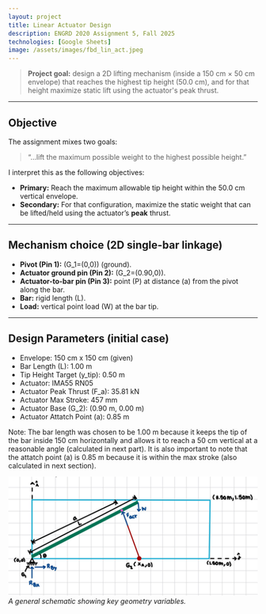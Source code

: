 ```yaml
---
layout: project
title: Linear Actuator Design
description: ENGRD 2020 Assignment 5, Fall 2025
technologies: [Google Sheets]
image: /assets/images/fbd_lin_act.jpeg
---
```


> **Project goal:** design a 2D lifting mechanism (inside a 150 cm × 50 cm envelope) that reaches the highest tip height (50.0 cm), and for that height maximize static lift using the actuator's peak thrust.

---

## Objective
The assignment mixes two goals:

> “…lift the maximum possible weight to the highest possible height.”

I interpret this as the following objectives:

- **Primary:** Reach the maximum allowable tip height within the 50.0 cm vertical envelope.  
- **Secondary:** For that configuration, maximize the static weight that can be lifted/held using the actuator’s **peak** thrust.

---

## Mechanism choice (2D single-bar linkage)

- **Pivot (Pin 1):** \(G_1=(0,0)\) (ground).  
- **Actuator ground pin (Pin 2):** \(G_2=(0.90,0)\).  
- **Actuator-to-bar pin (Pin 3):** point \(P\) at distance \(a\) from the pivot along the bar.  
- **Bar:** rigid length \(L\).  
- **Load:** vertical point load \(W\) at the bar tip.

---

## Design Parameters (initial case)

- Envelope: 150 cm x 150 cm (given)
- Bar Length (L): 1.00 m
- Tip Height Target (y_tip): 0.50 m
- Actuator: IMA55 RN05
- Actuator Peak Thrust (F_a): 35.81 kN
- Actuator Max Stroke: 457 mm
- Actuator Base (G_2): (0.90 m, 0.00 m)
- Actuator Attatch Point (a): 0.85 m

Note: The bar length was chosen to be 1.00 m because it keeps the tip of the bar inside 150 cm horizontally and allows it to reach a 50 cm vertical at a reasonable angle (calculated in next part). It is also important to note that the attatch point (a) is 0.85 m because it is within the max stroke (also calculated in next section).

![Free Body Diagram](../assets/images/fbd_lin_act.jpeg)
*A general schematic showing key geometry variables.*

